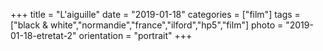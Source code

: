 +++
title = "L'aiguille"
date = "2019-01-18"
categories = ["film"]
tags = ["black & white","normandie","france","ilford","hp5","film"]
photo = "2019-01-18-etretat-2"
orientation = "portrait"
+++
